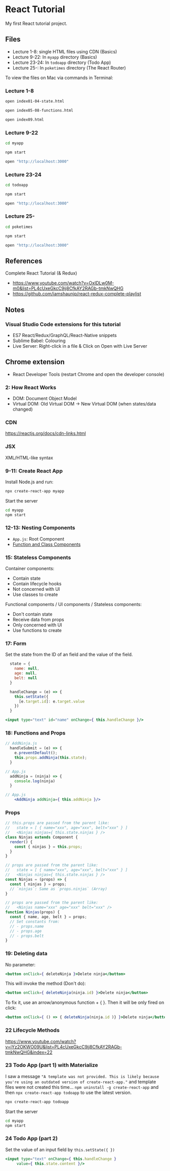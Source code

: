 # React Tutorial

My first React tutorial project.

## Files

- Lecture 1-8: single HTML files using CDN (Basics)
- Lecture 9-22: In `myapp` directory (Basics)
- Lecture 23-24: In `todoapp` directory (Todo App)
- Lecture 25-: In `poketimes` directory (The React Router)

To view the files on Mac via commands in Terminal:

### Lecture 1-8

```bash
open index01-04-state.html

open index05-08-functions.html

open index09.html
```

### Lecture 9-22

```bash
cd myapp

npm start

open "http://localhost:3000"
```

### Lecture 23-24

```bash
cd todoapp

npm start

open "http://localhost:3000"
```

### Lecture 25-

```bash
cd poketimes

npm start

open "http://localhost:3000"
```

## References

Complete React Tutorial (& Redux)

- <https://www.youtube.com/watch?v=OxIDLw0M-m0&list=PL4cUxeGkcC9ij8CfkAY2RAGb-tmkNwQHG>
- <https://github.com/iamshaunjp/react-redux-complete-playlist>

## Notes

### Visual Studio Code extensions for this tutorial

- ES7 React/Redux/GraphQL/React-Native snippets
- Sublime Babel: Colouring
- Live Server: Right-click in a file & Click on Open with Live Server

## Chrome extension

- React Developer Tools (restart Chrome and open the developer console)

### 2: How React Works

- DOM: Document Object Model
- Virtual DOM: Old Virtual DOM -> New Virtual DOM (when states/data changed)

### CDN

https://reactjs.org/docs/cdn-links.html

### JSX

XML/HTML-like syntax

### 9-11: Create React App

Install Node.js and run:

```bash
npx create-react-app myapp
```

Start the server

```bash
cd myapp
npm start
```

### 12-13: Nesting Components

- `App.js`: Root Component
- [Function and Class Components](https://reactjs.org/docs/components-and-props.html)

### 15: Stateless Components

Container components:

- Contain state 
- Contain lifecycle hooks
- Not concerned with UI
- Use classes to create

Functional components / UI components / Stateless components:

- Don't contain state
- Receive data from props
- Only concerned with UI
- Use functions to create

### 17: Form

Set the state from the ID of an field and the value of the field.

```javascript
  state = {
    name: null,
    age: null,
    belt: null
  }

  handleChange = (e) => {
    this.setState({
      [e.target.id]: e.target.value
    })
  }
  ```

```jsx harmony
<input type="text" id="name" onChange={ this.handleChange }/>
```

### 18: Functions and Props

```jsx harmony
// AddNinja.js
  handleSubmit = (e) => {
    e.preventDefault();
    this.props.addNinja(this.state);
  }
```

```javascript
// App.js
  addNinja = (ninja) => {
    console.log(ninja)
  }
```

```jsx harmony
// App.js
    <AddNinja addNinja={ this.addNinja }/>
```

### Props

```javascript
// this.props are passed from the parent like:
//   state = [ { name="xxx", age="xxx", belt="xxx" } ]
//   <Ninjas ninjas={ this.state.ninjas } />
class Ninjas extends Component {
  render() {
    const { ninjas } = this.props;
  }
}
```

```javascript
// props are passed from the parent like:
//   state = [ { name="xxx", age="xxx", belt="xxx" } ]
//   <Ninjas ninjas={ this.state.ninjas } />
const Ninjas = (props) => {
  const { ninjas } = props;
  // `ninjas`: Same as `props.ninjas` (Array)
}
```

```javascript
// props are passed from the parent like:
//   <Ninjas name="xxx" age="xxx" belt="xxx" />
function Ninjas(props) {
  const { name, age, belt } = props;
  // Set constants from:
  // - props.name
  // - props.age
  // - props.belt
}
```

### 19: Deleting data

No parameter:

```jsx harmony
<button onClick={ deleteNinja }>Delete ninja</button>
```

This will invoke the method (Don't do):

```jsx harmony
<button onClick={ deleteNinja(ninja.id) }>Delete ninja</button>
```

To fix it, use an arrow/anonymous function + { }. Then it will be only fired on click:

```jsx harmony
<button onClick={ () => { deleteNinja(ninja.id )} }>Delete ninja</button>
```

### 22 Lifecycle Methods

<https://www.youtube.com/watch?v=iYz2OKWO09U&list=PL4cUxeGkcC9ij8CfkAY2RAGb-tmkNwQHG&index=22>

### 23 Todo App (part 1) with Materialize

I saw a message `"A template was not provided. This is likely because you're using an outdated version of create-react-app."` and template files were not created this time... `npm uninstall -g create-react-app` and then `npx create-react-app todoapp` to use the latest version.

```bash
npx create-react-app todoapp
```

Start the server

```bash
cd myapp
npm start
```

### 24 Todo App (part 2)

Set the value of an input field by `this.setState({ })`

```jsx harmony
<input type="text" onChange={ this.handleChange }
     value={ this.state.content }/>
```
